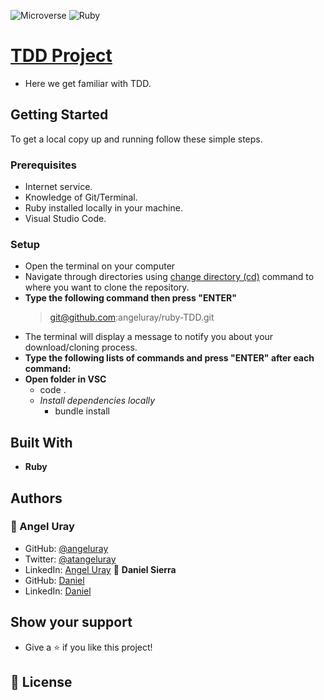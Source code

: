 ![Microverse](https://img.shields.io/badge/Microverse-blueviolet) ![Ruby](https://img.shields.io/badge/-Ruby-red)
# [TDD Project](https://github.com/microverseinc/curriculum-transversal-skills/blob/main/testing/tdd_project.md)
- Here we get familiar with TDD.
## Getting Started
To get a local copy up and running follow these simple steps.
### Prerequisites
- Internet service.
- Knowledge of Git/Terminal.
- Ruby installed locally in your machine.
- Visual Studio Code.
### Setup
- Open the terminal on your computer
- Navigate through directories using [change directory (cd)](https://www.howtogeek.com/659411/how-to-change-directories-in-command-prompt-on-windows-10) command to where you want to clone the repository.
- **Type the following command then press "ENTER"**
  > git@github.com:angeluray/ruby-TDD.git
- The terminal will display a message to notify you about your download/cloning process.
- **Type the following lists of commands and press "ENTER" after each command:**
- **Open folder in VSC**
    - code .
  - *Install dependencies locally*
    - bundle install
## Built With
- **Ruby**
## Authors
### :bust_in_silhouette: Angel Uray
- GitHub: [
@angeluray
](https://github.com/angeluray)
- Twitter: [@atangeluray](https://twitter.com/atangeluray)
- LinkedIn: [Angel Uray](www.linkedin.com/in/angeluray-jobs)
:bust_in_silhouette: **Daniel Sierra**
- GitHub: [Daniel](https://github.com/dgonzalesi)
- LinkedIn: [Daniel](https://www.linkedin.com/in/dgonzalesi/)
## Show your support
- Give a :star:️ if you like this project!
## :memo: License
